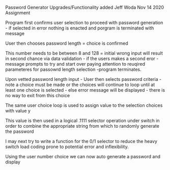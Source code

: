 Password Generator Upgrades/Functionality added Jeff Woda Nov 14 2020 Assignment

Program first confirms user selection to proceed with password generation - if selected in error nothing is enacted and porgram is terminated with message

User then chooses password length = choice is confirmed

This number needs to be between 8 and 128 = initial wrong input will result in second chance via data validation - if the users makes a second eror - message prompts to try and start over paying attention to reuqired parameteres for passowrd length selection -program terminates.

Upon vetted password length input - User then selects password criteria - note a choice must be made or the choices will continue to loop until at least one choice is selected - else error message will be displayed - there is no way to exit from this choice

The same user choice loop is used to assign value to the selection choices with value y

This value is then used in a logical .1111 selector operation under switch in order to  combine the appropriate string from which to randomly generate the password

I may next try to write a function for the 0/1 selector to reduce the heavy switch load coding prone to potential error and inflexibility.

Using the user number choice we can now auto generate a password and display